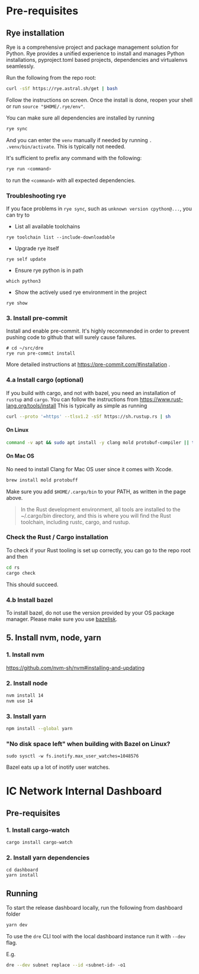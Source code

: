 # Pre-requisites

## Rye installation

Rye is a comprehensive project and package management solution for Python.
Rye provides a unified experience to install and manages Python installations,
pyproject.toml based projects, dependencies and virtualenvs seamlessly.

Run the following from the repo root:

```bash
curl -sSf https://rye.astral.sh/get | bash
```

Follow the instructions on screen. Once the install is done,
reopen your shell or run `source "$HOME/.rye/env"`.

You can make sure all dependencies are installed by running

```bash
rye sync
```

And you can enter the `venv` manually if needed by running `. .venv/bin/activate`.
This is typically not needed.

It's sufficient to prefix any command with the following:

```bash
rye run <command>
```

to run the `<command>` with all expected dependencies.

### Troubleshooting rye

If you face problems in `rye sync`, such as `unknown version cpython@...`, you can try to

* List all available toolchains
```
rye toolchain list --include-downloadable
```

* Upgrade rye itself
```
rye self update
```

* Ensure rye python is in path
```
which python3
```

* Show the actively used rye environment in the project
```
rye show
```


### 3. Install pre-commit

Install and enable pre-commit. It's highly recommended in order to prevent pushing code to github that will surely cause failures.

```
# cd ~/src/dre
rye run pre-commit install
```

More detailed instructions at https://pre-commit.com/#installation .

### 4.a Install cargo (optional)

If you build with cargo, and not with bazel, you need an installation of `rustup` and `cargo`. You can follow the instructions from https://www.rust-lang.org/tools/install
This is typically as simple as running

```sh
curl --proto '=https' --tlsv1.2 -sSf https://sh.rustup.rs | sh
```
#### On Linux
```sh
command -v apt && sudo apt install -y clang mold protobuf-compiler || true
```
#### On Mac OS
No need to install Clang for Mac OS user since it comes with Xcode.
```sh
brew install mold protobuff
```
Make sure you add `$HOME/.cargo/bin` to your PATH, as written in the page above.
> In the Rust development environment, all tools are installed to the ~/.cargo/bin directory, and this is where you will find the Rust toolchain, including rustc, cargo, and rustup.

### Check the Rust / Cargo installation

To check if your Rust tooling is set up correctly, you can go to the repo root and then
```sh
cd rs
cargo check
```

This should succeed.

### 4.b Install bazel

To install bazel, do not use the version provided by your OS package manager. Please make sure you use [bazelisk](https://bazel.build/install/bazelisk).

## 5. Install nvm, node, yarn

### 1. Install nvm

https://github.com/nvm-sh/nvm#installing-and-updating

### 2. Install node

```sh
nvm install 14
nvm use 14
```

### 3. Install yarn

```sh
npm install --global yarn
```

### "No disk space left" when building with Bazel on Linux?

```
sudo sysctl -w fs.inotify.max_user_watches=1048576
```

Bazel eats up a lot of inotify user watches.

# IC Network Internal Dashboard

## Pre-requisites

### 1. Install cargo-watch

```sh
cargo install cargo-watch
```

### 2. Install yarn dependencies

```
cd dashboard
yarn install
```

## Running

To start the release dashboard locally, run the following from dashboard folder

```sh
yarn dev
```

To use the `dre` CLI tool with the local dashboard instance run it with `--dev` flag.

E.g.

```sh
dre --dev subnet replace --id <subnet-id> -o1
```
